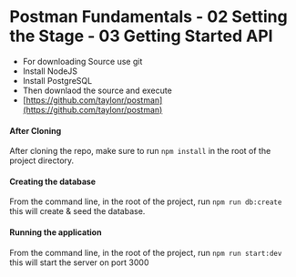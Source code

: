 # Postman Fundamentals - 02 Setting the Stage - 03 Getting Started API

 - For downloading Source use git
 - Install NodeJS
 - Install PostgreSQL
 - Then downlaod the source and execute
 - [https://github.com/taylonr/postman](https://github.com/taylonr/postman) 

#### After Cloning
After cloning the repo, make sure to run `npm install` in the root of the project directory.

#### Creating the database
From the command line, in the root of the project, run `npm run db:create` this will create & seed the database.

#### Running the application
From the command line, in the root of the project, run `npm run start:dev` this will start the server on port 3000
